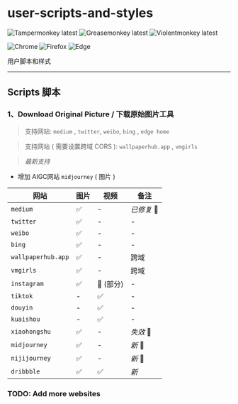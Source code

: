 # user-scripts-and-styles
![Tampermonkey latest](https://img.shields.io/badge/🦍%20Tampermonkey-latest-lightgrey.svg?style=flat-square&labelColor=999&color=555)
![Greasemonkey latest](https://img.shields.io/badge/🐒%20Greasemonkey-latest-lightgrey.svg?style=flat-square&labelColor=999&color=555)
![Violentmonkey latest](https://img.shields.io/badge/🦧%20Violentmonkey-latest-lightgrey.svg?style=flat-square&labelColor=999&color=555)


![Chrome](https://img.shields.io/static/v1.svg?style=flat-square&label=Chrome&message=latest&color=yellow&labelColor=999&logo=google-chrome&logoColor=fff)
![Firefox](https://img.shields.io/static/v1.svg?style=flat-square&label=Firefox&message=latest&color=ff6d18&labelColor=999&logo=firefox-browser&logoColor=fff)
![Edge](https://img.shields.io/static/v1.svg?style=flat-square&label=Edge&message=latest&color=2ec1de&labelColor=999&logo=microsoft-edge&logoColor=fff)

用户脚本和样式

---

## Scripts 脚本

### 1、Download Original Picture / 下载原始图片工具

> 支持网站:  `medium` , `twitter`, `weibo`, `bing` , `edge home`

> 支持网站 ( 需要设置跨域 CORS ): `wallpaperhub.app` , `vmgirls` 

> *最新支持*  
- 增加 AIGC网站 `midjourney` ( 图片 )



| 网站 | 图片 | 视频 | 备注 |
| --- | --- | --- | --- |
| `medium` | ✅ | - | *已修复* 🔨 |
| `twitter` | ✅ | - | - |
| `weibo` | ✅ | - | - |
| `bing` | ✅ | - | - |
| `wallpaperhub.app` | ✅ | - | 跨域 |
| `vmgirls` | ✅ | - | 跨域 |
| `instagram` | ✅ | 🔘 (部分) | - |
| `tiktok` | - | ✅ | - |
| `douyin` | - | ✅ | - |
| `kuaishou` | - | ✅ | - |
| `xiaohongshu` | ✅ | - | *失效* 🚧 |
| `midjourney` | ✅ | - | *新* 🤖 |
| `nijijourney` | ✅ | - | *新* 🤖 |
| `dribbble` | ✅ | ✅ | *新*  |


### TODO: Add more websites
